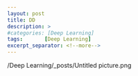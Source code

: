 ```yaml
---
layout: post
title: DD
description: >
#categories: [Deep Learning]
tags:       [Deep Learning]
excerpt_separator: <!--more-->
---
```

/Deep Learning/_posts/Untitled picture.png

